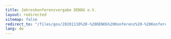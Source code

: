 ```yaml
---
title: Jahreskonferenzvergabe DENOG e.V.
layout: redirected
sitemap: false
redirect_to: "/files/gov/20201110%20-%20DENOG%20Konferenz%20-%20Konferenz%20Wahl%20&%20Anforderung%20-%20Final%201.0.pdf"
lang: de
---
```


